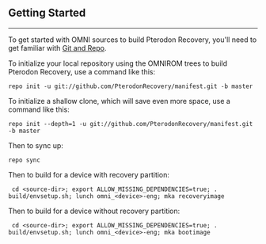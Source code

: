 ## Getting Started ##
---------------

To get started with OMNI sources to build Pterodon Recovery, you'll need to get
familiar with [Git and Repo](https://source.android.com/source/using-repo.html).

To initialize your local repository using the OMNIROM trees to build Pterodon Recovery, use a command like this:

    repo init -u git://github.com/PterodonRecovery/manifest.git -b master

To initialize a shallow clone, which will save even more space, use a command like this:

    repo init --depth=1 -u git://github.com/PterodonRecovery/manifest.git -b master

Then to sync up:

    repo sync

Then to build for a device with recovery partition:

     cd <source-dir>; export ALLOW_MISSING_DEPENDENCIES=true; . build/envsetup.sh; lunch omni_<device>-eng; mka recoveryimage

Then to build for a device without recovery partition:

     cd <source-dir>; export ALLOW_MISSING_DEPENDENCIES=true; . build/envsetup.sh; lunch omni_<device>-eng; mka bootimage
